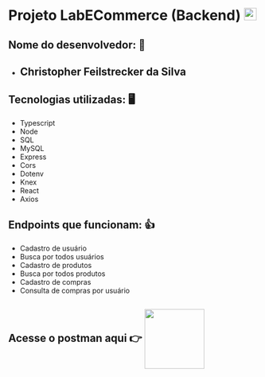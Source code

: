 # Projeto LabECommerce (Backend) <img src="https://notion-emojis.s3-us-west-2.amazonaws.com/prod/svg-twitter/1f6cd-fe0f.svg" width="25">


## Nome do desenvolvedor: 🤖
- ## Christopher Feilstrecker da Silva

## Tecnologias utilizadas: 🖥️
- Typescript
- Node
- SQL
- MySQL
- Express
- Cors
- Dotenv
- Knex
- React
- Axios

 ## Endpoints que funcionam: 👍
- Cadastro de usuário
- Busca por todos usuários
- Cadastro de produtos
- Busca por todos produtos
- Cadastro de compras
- Consulta de compras por usuário


## Acesse o postman aqui 👉 [ <img src="https://gifs.eco.br/wp-content/uploads/2021/07/mais-de-100-gifs-animados-e-imagens-animadas-para-facebook-e-whatsapp-54.gif" width="120" align="center"> ](https://documenter.getpostman.com/view/18385085/UVeMH3M3#b3cae02c-22b5-42f2-9440-1b2859f10e2c ) 

  

